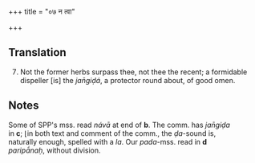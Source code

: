 +++
title = "०७ न त्वा"

+++
## Translation
7. Not the former herbs surpass thee, not thee the recent; a formidable  
dispeller \[is\] the *jan̄giḍá*, a protector round about, of good omen.

## Notes
Some of SPP's mss. read *návā* at end of **b**. The comm. has *jan̄giḍa*  
in **c**; ⌊in both text and comment of the comm., the *ḍa*-sound is,  
naturally enough, spelled with a *la*. Our *pada*-mss. read in **d**  
*paripā́naḥ*, without division.
